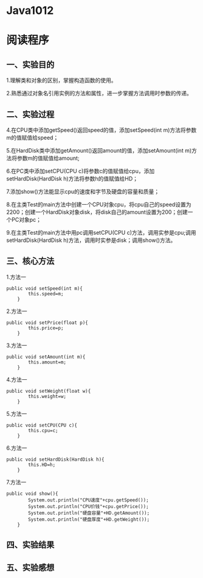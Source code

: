 # Java1012

# 阅读程序

## 一、实验目的
1.理解类和对象的区别，掌握构造函数的使用。

2.熟悉通过对象名引用实例的方法和属性，进一步掌握方法调用时参数的传递。

## 二、实验过程

4.在CPU类中添加getSpeed()返回speed的值，添加setSpeed(int m)方法将参数m的值赋值给speed；

5.在HardDisk类中添加getAmount()返回amount的值，添加setAmount(int m)方法将参数m的值赋值给amount;

6.在PC类中添加setCPU(CPU c)将参数c的值赋值给cpu，添加setHardDisk(HardDisk h)方法将参数h的值赋值给HD；

7.添加show()方法能显示cpu的速度和字节及硬盘的容量和质量；  

8.在主类Test的main方法中创建一个CPU对象cpu，将cpu自己的speed设置为2200；创建一个HardDisk对象disk，将disk自己的amount设置为200；创建一个PC对象pc；

9.在主类Test的main方法中用pc调用setCPU(CPU c)方法，调用实参是cpu;调用setHardDisk(HardDisk h)方法，调用时实参是disk；调用show()方法。

## 三、核心方法
1.方法一
```
public void setSpeed(int m){
		this.speed=m;
	}
```

2.方法一
```
public void setPrice(float p){
		this.price=p;
	}
```

3.方法一
```
public void setAmount(int m){
		this.amount=m;
	}
```

4.方法一
```
public void setWeight(float w){
		this.weight=w;
	}
```

5.方法一
```
public void setCPU(CPU c){
		this.cpu=c;
	}
```

6.方法一
```
public void setHardDisk(HardDisk h){
		this.HD=h;
	}
```

7.方法一
```
public void show(){
		System.out.println("CPU速度"+cpu.getSpeed());
		System.out.println("CPU价钱"+cpu.getPrice());
		System.out.println("硬盘容量"+HD.getAmount());		
		System.out.println("硬盘厚度"+HD.getWeight());
	}
```

## 四、实验结果


## 五、实验感想
